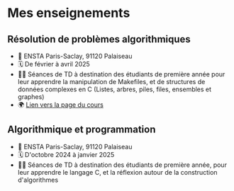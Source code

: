 # Mes enseignements

## Résolution de problèmes algorithmiques

- 📍 ENSTA Paris-Saclay, 91120 Palaiseau
- 🗓️ De février à avril 2025
- 👨‍🏫 Séances de TD à destination des étudiants de première année pour leur apprendre la manipulation de Makefiles, et de structures de données complexes en C (Listes, arbres, piles, files, ensembles et graphes)
- 🌍 [Lien vers la page du cours](https://perso.ensta-paris.fr/~chapoutot/teaching/in103/)

## Algorithmique et programmation

- 📍 ENSTA Paris-Saclay, 91120 Palaiseau
- 🗓️ D'octobre 2024 à janvier 2025
- 👨‍🏫 Séances de TD à destination des étudiants de première année, pour leur apprendre le langage C, et la réflexion autour de la construction d'algorithmes